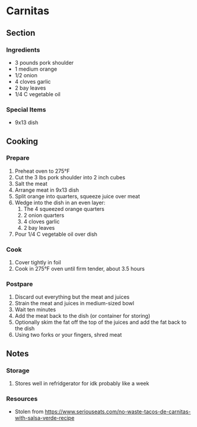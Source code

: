 # Carnitas

## Section

### Ingredients

- 3 pounds pork shoulder
- 1 medium orange
- 1/2 onion
- 4 cloves garlic
- 2 bay leaves
- 1/4 C vegetable oil

### Special Items

- 9x13 dish

## Cooking

### Prepare

1. Preheat oven to 275°F
1. Cut the 3 lbs pork shoulder into 2 inch cubes
1. Salt the meat
1. Arrange meat in 9x13 dish
1. Split orange into quarters, squeeze juice over meat
1. Wedge into the dish in an even layer:
    1. The 4 squeezed orange quarters
    1. 2 onion quarters
    1. 4 cloves garlic
    1. 2 bay leaves
1. Pour 1/4 C vegetable oil over dish

### Cook

1. Cover tightly in foil
1. Cook in 275°F oven until firm tender, about 3.5 hours

### Postpare

1. Discard out everything but the meat and juices
1. Strain the meat and juices in medium-sized bowl
1. Wait ten minutes
1. Add the meat back to the dish (or container for storing)
1. Optionally skim the fat off the top of the juices and add the fat back to the dish
1. Using two forks or your fingers, shred meat

## Notes

### Storage

1. Stores well in refridgerator for idk probably like a week

### Resources

- Stolen from https://www.seriouseats.com/no-waste-tacos-de-carnitas-with-salsa-verde-recipe
